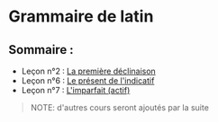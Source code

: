 # Grammaire de latin

## Sommaire :

* Leçon n°2 : <a href="https://github.com/lapingenieur/tmp-share/latin/2-1e déclinaison.png">La première déclinaison</a>
* Leçon n°6 : <a href="https://github.com/lapingenieur/tmp-share/latin/6-présent">Le présent de l'indicatif</a>
* Leçon n°7 : <a href="https://github.com/lapingenieur/tmp-share/latin/7-imparfait.png">L'imparfait (actif)</a>

> NOTE: d'autres cours seront ajoutés par la suite
